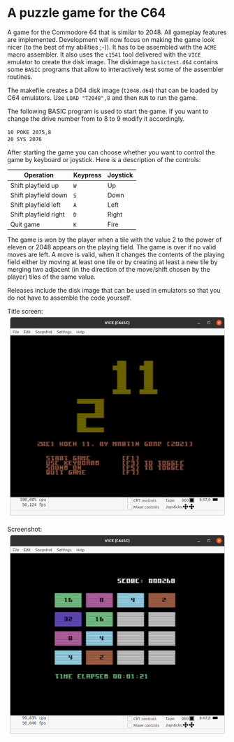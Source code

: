 # A puzzle game for the C64
A game for the Commodore 64 that is similar to 2048. All gameplay features are implemented. 
Development will now focus on making the game look nicer (to the best of my abilities ;-)). 
It has to be assembled with the `ACME` macro assembler. It also uses the `c1541` tool delivered 
with the `VICE` emulator to create the disk image. The diskimage `basictest.d64` contains some 
`BASIC` programs that allow to interactively test some of the assembler routines. 

The makefile creates a D64 disk image (`t2048.d64`) that can be loaded by C64 emulators. Use 
`LOAD "T2048",8` and then `RUN` to run the game.

The following BASIC program is used to start the game. If you want to change the drive number from
to 8 to 9 modify it accordingly.

```
10 POKE 2075,8
20 SYS 2076
```

After starting the game you can choose whether you want to control the game by keyboard or joystick.
Here is a description of the controls:

| Operation | Keypress | Joystick |
|-----------|----------|----------|
| Shift playfield up | `W` | Up |
| Shift playfield down | `S` | Down |
| Shift playfield left | `A` | Left |
| Shift playfield right | `D` | Right |
| Quit game | `K` | Fire |

The game is won by the player when a tile with the value 2 to the power of eleven or 2048 appears on 
the playing field. The game is over if no valid moves are left. A move is valid, when it changes the 
contents of the playing field either by moving at least one tile or by creating at least a new tile by 
merging two adjacent (in the direction of the move/shift chosen by the player) tiles of the same value.

Releases include the disk image that can be used in emulators so that you do not have to assemble the code 
yourself.

Title screen:![](/t2048.png?raw=true "Title screen of game")

Screenshot:![](/zwei_hoch_title.png?raw=true "Screenshot of game")
